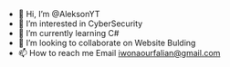 - 👋 Hi, I’m @AleksonYT
- 👀 I’m interested in CyberSecurity
- 🌱 I’m currently learning C#
- 💞️ I’m looking to collaborate on Website Bulding
- 📫 How to reach me Email iwonaourfalian@gmail.com

<!---
AleksonYT/AleksonYT is a ✨ special ✨ repository because its `README.md` (this file) appears on your GitHub profile.
You can click the Preview link to take a look at your changes.
--->
